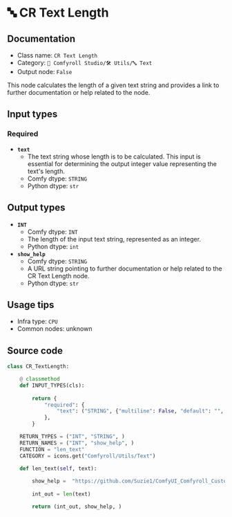 # 🔤 CR Text Length
## Documentation
- Class name: `CR Text Length`
- Category: `🧩 Comfyroll Studio/🛠️ Utils/🔤 Text`
- Output node: `False`

This node calculates the length of a given text string and provides a link to further documentation or help related to the node.
## Input types
### Required
- **`text`**
    - The text string whose length is to be calculated. This input is essential for determining the output integer value representing the text's length.
    - Comfy dtype: `STRING`
    - Python dtype: `str`
## Output types
- **`INT`**
    - Comfy dtype: `INT`
    - The length of the input text string, represented as an integer.
    - Python dtype: `int`
- **`show_help`**
    - Comfy dtype: `STRING`
    - A URL string pointing to further documentation or help related to the CR Text Length node.
    - Python dtype: `str`
## Usage tips
- Infra type: `CPU`
- Common nodes: unknown


## Source code
```python
class CR_TextLength:

    @ classmethod
    def INPUT_TYPES(cls):
         
        return {
            "required": {
                "text": ("STRING", {"multiline": False, "default": "", "forceInput": True}),            
            },
        }

    RETURN_TYPES = ("INT", "STRING", )
    RETURN_NAMES = ("INT", "show_help", )
    FUNCTION = "len_text"
    CATEGORY = icons.get("Comfyroll/Utils/Text")

    def len_text(self, text):
    
        show_help =  "https://github.com/Suzie1/ComfyUI_Comfyroll_CustomNodes/wiki/List-Nodes#cr-text-length" 
  
        int_out = len(text)

        return (int_out, show_help, )

```
